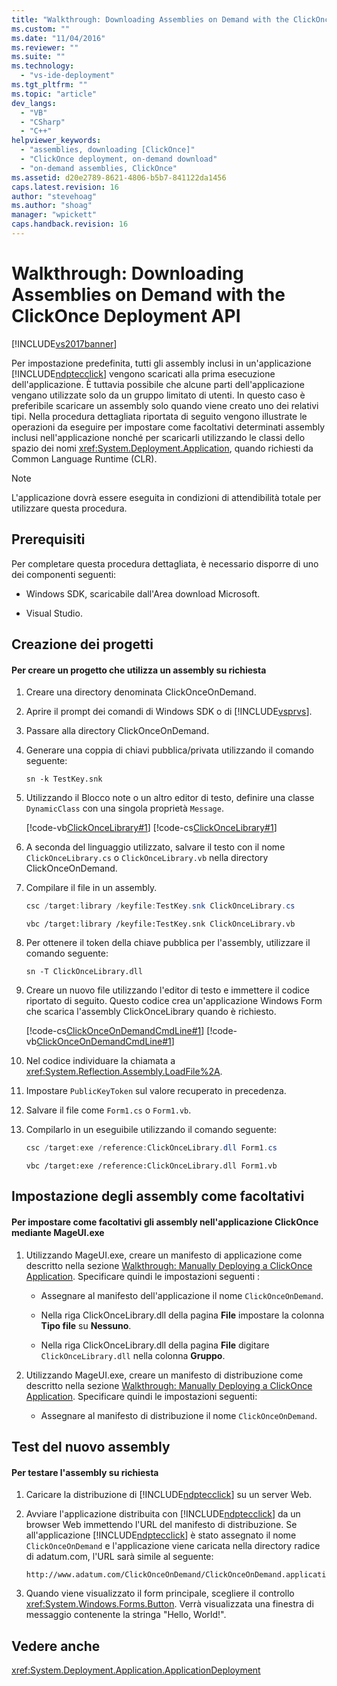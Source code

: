 ```yaml
---
title: "Walkthrough: Downloading Assemblies on Demand with the ClickOnce Deployment API | Microsoft Docs"
ms.custom: ""
ms.date: "11/04/2016"
ms.reviewer: ""
ms.suite: ""
ms.technology: 
  - "vs-ide-deployment"
ms.tgt_pltfrm: ""
ms.topic: "article"
dev_langs: 
  - "VB"
  - "CSharp"
  - "C++"
helpviewer_keywords: 
  - "assemblies, downloading [ClickOnce]"
  - "ClickOnce deployment, on-demand download"
  - "on-demand assemblies, ClickOnce"
ms.assetid: d20e2789-8621-4806-b5b7-841122da1456
caps.latest.revision: 16
author: "stevehoag"
ms.author: "shoag"
manager: "wpickett"
caps.handback.revision: 16
---
```

# Walkthrough: Downloading Assemblies on Demand with the ClickOnce Deployment API
[!INCLUDE[vs2017banner](../code-quality/includes/vs2017banner.md)]

Per impostazione predefinita, tutti gli assembly inclusi in un'applicazione [!INCLUDE[ndptecclick](../deployment/includes/ndptecclick_md.md)] vengono scaricati alla prima esecuzione dell'applicazione.  È tuttavia possibile che alcune parti dell'applicazione vengano utilizzate solo da un gruppo limitato di utenti.  In questo caso è preferibile scaricare un assembly solo quando viene creato uno dei relativi tipi.  Nella procedura dettagliata riportata di seguito vengono illustrate le operazioni da eseguire per impostare come facoltativi determinati assembly inclusi nell'applicazione nonché per scaricarli utilizzando le classi dello spazio dei nomi <xref:System.Deployment.Application>, quando richiesti da Common Language Runtime \(CLR\).  
  
> [!NOTE]
>  L'applicazione dovrà essere eseguita in condizioni di attendibilità totale per utilizzare questa procedura.  
  
## Prerequisiti  
 Per completare questa procedura dettagliata, è necessario disporre di uno dei componenti seguenti:  
  
-   Windows SDK,  scaricabile dall'Area download Microsoft.  
  
-   Visual Studio.  
  
## Creazione dei progetti  
  
#### Per creare un progetto che utilizza un assembly su richiesta  
  
1.  Creare una directory denominata ClickOnceOnDemand.  
  
2.  Aprire il prompt dei comandi di Windows SDK o di [!INCLUDE[vsprvs](../code-quality/includes/vsprvs_md.md)].  
  
3.  Passare alla directory ClickOnceOnDemand.  
  
4.  Generare una coppia di chiavi pubblica\/privata utilizzando il comando seguente:  
  
    ```  
    sn -k TestKey.snk  
    ```  
  
5.  Utilizzando il Blocco note o un altro editor di testo, definire una classe `DynamicClass` con una singola proprietà `Message`.  
  
     [!code-vb[ClickOnceLibrary#1](../deployment/codesnippet/VisualBasic/walkthrough-downloading-assemblies-on-demand-with-the-clickonce-deployment-api_1.vb)]
     [!code-cs[ClickOnceLibrary#1](../deployment/codesnippet/CSharp/walkthrough-downloading-assemblies-on-demand-with-the-clickonce-deployment-api_1.cs)]  
  
6.  A seconda del linguaggio utilizzato, salvare il testo con il nome `ClickOnceLibrary.cs` o `ClickOnceLibrary.vb` nella directory ClickOnceOnDemand.  
  
7.  Compilare il file in un assembly.  
  
    ```c#  
    csc /target:library /keyfile:TestKey.snk ClickOnceLibrary.cs  
    ```  
  
    ```vb#  
    vbc /target:library /keyfile:TestKey.snk ClickOnceLibrary.vb  
    ```  
  
8.  Per ottenere il token della chiave pubblica per l'assembly, utilizzare il comando seguente:  
  
    ```  
    sn -T ClickOnceLibrary.dll  
    ```  
  
9. Creare un nuovo file utilizzando l'editor di testo e immettere il codice riportato di seguito.  Questo codice crea un'applicazione Windows Form che scarica l'assembly ClickOnceLibrary quando è richiesto.  
  
     [!code-cs[ClickOnceOnDemandCmdLine#1](../deployment/codesnippet/CSharp/walkthrough-downloading-assemblies-on-demand-with-the-clickonce-deployment-api_2.cs)]
     [!code-vb[ClickOnceOnDemandCmdLine#1](../deployment/codesnippet/VisualBasic/walkthrough-downloading-assemblies-on-demand-with-the-clickonce-deployment-api_2.vb)]  
  
10. Nel codice individuare la chiamata a <xref:System.Reflection.Assembly.LoadFile%2A>.  
  
11. Impostare `PublicKeyToken` sul valore recuperato in precedenza.  
  
12. Salvare il file come `Form1.cs` o `Form1.vb`.  
  
13. Compilarlo in un eseguibile utilizzando il comando seguente:  
  
    ```c#  
    csc /target:exe /reference:ClickOnceLibrary.dll Form1.cs  
    ```  
  
    ```vb#  
    vbc /target:exe /reference:ClickOnceLibrary.dll Form1.vb  
    ```  
  
## Impostazione degli assembly come facoltativi  
  
#### Per impostare come facoltativi gli assembly nell'applicazione ClickOnce mediante MageUI.exe  
  
1.  Utilizzando MageUI.exe, creare un manifesto di applicazione come descritto nella sezione [Walkthrough: Manually Deploying a ClickOnce Application](../deployment/walkthrough-manually-deploying-a-clickonce-application.md).  Specificare quindi le impostazioni seguenti :  
  
    -   Assegnare al manifesto dell'applicazione il nome `ClickOnceOnDemand`.  
  
    -   Nella riga ClickOnceLibrary.dll della pagina **File** impostare la colonna **Tipo file** su **Nessuno**.  
  
    -   Nella riga ClickOnceLibrary.dll della pagina **File** digitare `ClickOnceLibrary.dll` nella colonna **Gruppo**.  
  
2.  Utilizzando MageUI.exe, creare un manifesto di distribuzione come descritto nella sezione [Walkthrough: Manually Deploying a ClickOnce Application](../deployment/walkthrough-manually-deploying-a-clickonce-application.md).  Specificare quindi le impostazioni seguenti:  
  
    -   Assegnare al manifesto di distribuzione il nome `ClickOnceOnDemand`.  
  
## Test del nuovo assembly  
  
#### Per testare l'assembly su richiesta  
  
1.  Caricare la distribuzione di [!INCLUDE[ndptecclick](../deployment/includes/ndptecclick_md.md)] su un server Web.  
  
2.  Avviare l'applicazione distribuita con [!INCLUDE[ndptecclick](../deployment/includes/ndptecclick_md.md)] da un browser Web immettendo l'URL del manifesto di distribuzione.  Se all'applicazione [!INCLUDE[ndptecclick](../deployment/includes/ndptecclick_md.md)] è stato assegnato il nome `ClickOnceOnDemand` e l'applicazione viene caricata nella directory radice di adatum.com, l'URL sarà simile al seguente:  
  
    ```  
    http://www.adatum.com/ClickOnceOnDemand/ClickOnceOnDemand.application  
    ```  
  
3.  Quando viene visualizzato il form principale, scegliere il controllo <xref:System.Windows.Forms.Button>.  Verrà visualizzata una finestra di messaggio contenente la stringa "Hello, World\!".  
  
## Vedere anche  
 <xref:System.Deployment.Application.ApplicationDeployment>
